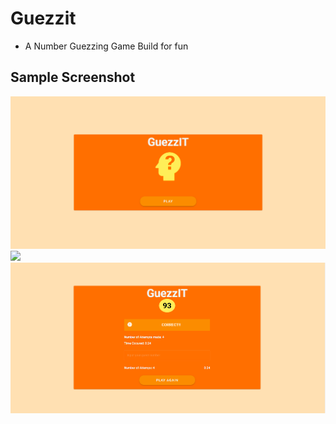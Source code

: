 # Guezzit
- A Number Guezzing Game Build for fun

## Sample Screenshot
<img src="screenshots/guezzit.png">
<img src="screenshots/playlist.png">
<img src="screenshots/guezzNumber.png">